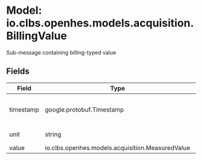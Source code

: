 # Model: io.clbs.openhes.models.acquisition.BillingValue

Sub-message containing billing-typed value

## Fields

| Field | Type | Description |
| --- | --- | --- |
| timestamp | google.protobuf.Timestamp | The timestamp of the value. |
| unit | string | The unit of the value. |
| value | io.clbs.openhes.models.acquisition.MeasuredValue | The value. |

